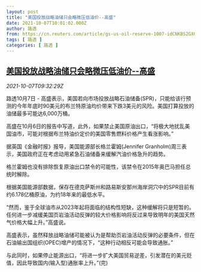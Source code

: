 ```yaml
---
layout: post
title: "美国投放战略油储只会略微压低油价--高盛"
date: 2021-10-07T10:01:02.000Z
author: 路透
from: https://cn.reuters.com/article/gs-us-oil-reserve-1007-idCNKBS2GX0U0
tags: [ 路透 ]
categories: [ 路透 ]
---
```

<!--1633600862000-->
[美国投放战略油储只会略微压低油价--高盛](https://cn.reuters.com/article/gs-us-oil-reserve-1007-idCNKBS2GX0U0)
------

<div>
<div><i>2021-10-07T09:32:29Z</i></div><p>路透10月7日 - 高盛表示，美国若向市场投放战略石油储备(SPR)，只能给该行预测的今年年底时90美元的布兰特原油均价带来下跌3美元的风险。美国打算投放的油储最多可能达6,000万桶。</p><p>高盛在10月6日的报告中写道，此外，如果禁止美国原油出口，“将极大地扰乱美国油市，可能对根据布兰特油价定价的美国零售燃料价格产生看涨影响。”</p><p>据英国《金融时报》报导，美国能源部长格兰霍姆(Jennifer Granholm)周三表示，美国政府正在考虑动用紧急石油储备来缓解汽油价格急升的趋势。</p><p>格兰霍姆也没有排除恢复原油出口禁令的可能性，该禁令在2015年奥巴马担任总统时解除。</p><p>根据美国能源部数据，保存在德克萨斯州和路易斯安那州海岸洞穴中的SPR目前有约6.178亿桶原油，为约18年来的最低水平。</p><p>“然而，鉴于全球油市从2023年起将面临的结构性短缺，这种缓解将只是短暂的。任何进一步减缓美国页岩油活动反弹的较大价格影响将反过来导致明年的美国天然气价格大幅上升。”高盛说。</p><p>高盛表示，虽然释放战略油储可能被认为是帮助页岩油活动反弹的必要条件，但在石油输出国组织(OPEC)增产的情况下，“这种行动相反可能会导致通胀。”</p><p>与此同时，如果停止能源出口，“将进一步扩大美国贸易逆差，引发潜在的美元贬值，因此导致国内(输入型)通胀率上升。”(完)</p>
</div>
